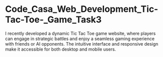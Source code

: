 # Code_Casa_Web_Development_Tic-Tac-Toe-_Game_Task3
 I recently developed a dynamic Tic Tac Toe game website, where players can engage in strategic battles and enjoy a seamless gaming experience with friends or AI opponents. The intuitive interface and responsive design make it accessible for both desktop and mobile users.
